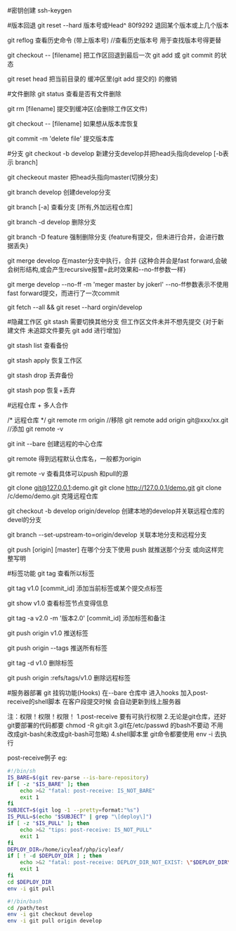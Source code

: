 #密钥创建
ssh-keygen

#版本回退
git reset --hard 版本号或Head^ 80f9292 
退回某个版本或上几个版本

git reflog
查看历史命令 (带上版本号) //查看历史版本号 用于查找版本号得更替


git checkout -- [filename]
把工作区回退到最后一次 git add 或 git commit 的状态

git reset head
把当前目录的 缓冲区里(git add 提交的) 的撤销

#文件删除
git status
查看是否有文件删除

git rm [filename]
提交到缓冲区(会删除工作区文件)

git checkout -- [filename]
如果想从版本库恢复

git commit -m 'delete file'
提交版本库

#分支
git checkout -b develop
新建分支develop并把head头指向develop [-b表示 branch]

git checkeout master
把head头指向master(切换分支)

git branch develop
创建develop分支

git branch [-a]
查看分支 [所有,外加远程仓库]

git branch -d develop
删除分支

git branch -D feature
强制删除分支 {feature有提交，但未进行合并，会进行数据丢失}

git merge develop
在master分支中执行，合并 {这种合并会是fast forward,会破会树形结构,或会产生recursive报警=此时效果和--no-ff参数一样}

git merge develop --no-ff -m 'meger master by jokerl'
--no-ff参数表示不使用fast forward提交，而进行了一次commit

git fetch --all && git reset --hard orgin/develop


#隐藏工作区
git stash
需要切换其他分支 但工作区文件未并不想先提交 {对于新建文件 未追踪文件要先 git add 进行增加}

git stash list
查看备份

git stash apply
恢复工作区

git stash drop
丢弃备份

git stash pop
恢复+丢弃

#远程仓库 + 多人合作

/* 远程仓库 */
git remote rm origin //移除
git remote add origin git@xxx/xx.git //添加
git remote -v


git init --bare
创建远程的中心仓库

git remote
得到远程默认仓库名，一般都为origin

git remote -v
查看具体可以push 和pull的源

git clone git@127.0.0.1:demo.git
git clone http://127.0.0.1/demo.git
git clone /c/demo/demo.git
克隆远程仓库

git checkout -b develop origin/develop
创建本地的develop并关联远程仓库的devel的分支

git branch --set-upstream-to=origin/develop
关联本地分支和远程分支

git push [origin] [master]
在哪个分支下使用 push 就推送那个分支 或向这样完整写明

#标签功能
git tag
查看所以标签

git tag v1.0 [commit_id]
添加当前标签或某个提交点标签

git show v1.0
查看标签节点变得信息

git tag -a v2.0 -m '版本2.0' [commit_id]
添加标签和备注

git push origin v1.0
推送标签

git push origin --tags
推送所有标签

git tag -d v1.0
删除标签

git push origin :refs/tags/v1.0
删除远程标签

#服务器部署
git 挂钩功能(Hooks)
在--bare 仓库中 进入hooks 加入post-receive的shell脚本
在客户段提交时候 会自动更新到线上服务器

注：权限！权限！权限！
    1.post-receive 要有可执行权限
    2.无论是git仓库，还好git要部署的代码都要 chmod -R git:git 
    3.git在/etc/passwd 的bash不要动 不用改成git-bash(未改成git-bash可忽略)
    4.shell脚本里 git命令都要使用 env -i 去执行


post-receive例子 eg:
```sh
#!/bin/sh
IS_BARE=$(git rev-parse --is-bare-repository)
if [ -z "$IS_BARE" ]; then
	echo >&2 "fatal: post-receive: IS_NOT_BARE"
	exit 1
fi
SUBJECT=$(git log -1 --pretty=format:"%s")
IS_PULL=$(echo "$SUBJECT" | grep "\[deploy\]")
if [ -z "$IS_PULL" ]; then
	echo >&2 "tips: post-receive: IS_NOT_PULL"
	exit 1
fi
DEPLOY_DIR=/home/icyleaf/php/icyleaf/
if [ ! -d $DEPLOY_DIR ] ; then
	echo >&2 "fatal: post-receive: DEPLOY_DIR_NOT_EXIST: \"$DEPLOY_DIR\""
	exit 1
fi
cd $DEPLOY_DIR
env -i git pull
```

```sh
#!/bin/bash
cd /path/test
env -i git checkout develop
env -i git pull origin develop
```
